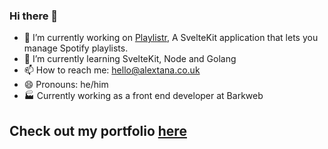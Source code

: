 ### Hi there 👋

- 🔭 I’m currently working on [Playlistr](https://plistr.netlify.app/), A SvelteKit application that lets you manage Spotify playlists.
- 🌱 I’m currently learning SvelteKit, Node and Golang
- 📫 How to reach me: hello@alextana.co.uk
- 😄 Pronouns: he/him
- 🏭 Currently working as a front end developer at Barkweb

## Check out my portfolio [here](https://alextana.co.uk)
